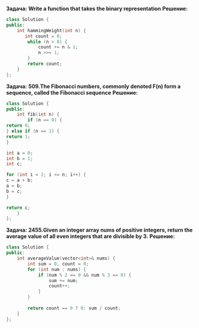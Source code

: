 **Задача:**
**Write a function that takes the binary representation**
**Решение:**
```cpp
class Solution {
public:
    int hammingWeight(int n) {
       int count = 0;
        while (n > 0) {
            count += n & 1;
            n >>= 1;
        }
        return count; 
    }
};
```
**Задача:**
**509.The Fibonacci numbers, commonly denoted F(n) form a sequence, called the Fibonacci sequence**
**Решение:**
```cpp
class Solution {
public:
    int fib(int n) {
        if (n == 0) {
return 0;
} else if (n == 1) {
return 1;
}

int a = 0;
int b = 1;
int c;

for (int i = 2; i <= n; i++) {
c = a + b;
a = b;
b = c;
}

return c;  
    }
};
```
**Задача:**
**2455.Given an integer array nums of positive integers, return the average value of all even integers that are divisible by 3.**
**Решение:**
```cpp
class Solution {
public:
    int averageValue(vector<int>& nums) {
        int sum = 0, count = 0;
        for (int num : nums) {
            if (num % 2 == 0 && num % 3 == 0) {
                sum += num;
                count++;
            }
        }
        
        return count == 0 ? 0: sum / count;
    }
};
```